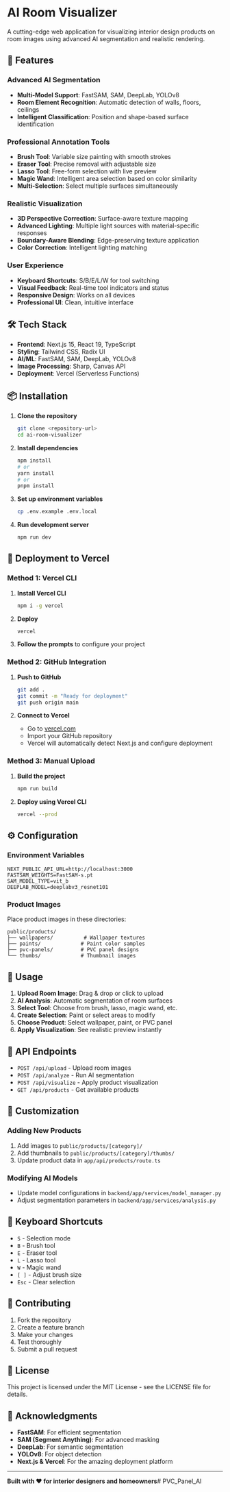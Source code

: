 # AI Room Visualizer

A cutting-edge web application for visualizing interior design products on room images using advanced AI segmentation and realistic rendering.

## 🚀 Features

### Advanced AI Segmentation
- **Multi-Model Support**: FastSAM, SAM, DeepLab, YOLOv8
- **Room Element Recognition**: Automatic detection of walls, floors, ceilings
- **Intelligent Classification**: Position and shape-based surface identification

### Professional Annotation Tools
- **Brush Tool**: Variable size painting with smooth strokes
- **Eraser Tool**: Precise removal with adjustable size
- **Lasso Tool**: Free-form selection with live preview
- **Magic Wand**: Intelligent area selection based on color similarity
- **Multi-Selection**: Select multiple surfaces simultaneously

### Realistic Visualization
- **3D Perspective Correction**: Surface-aware texture mapping
- **Advanced Lighting**: Multiple light sources with material-specific responses
- **Boundary-Aware Blending**: Edge-preserving texture application
- **Color Correction**: Intelligent lighting matching

### User Experience
- **Keyboard Shortcuts**: S/B/E/L/W for tool switching
- **Visual Feedback**: Real-time tool indicators and status
- **Responsive Design**: Works on all devices
- **Professional UI**: Clean, intuitive interface

## 🛠 Tech Stack

- **Frontend**: Next.js 15, React 19, TypeScript
- **Styling**: Tailwind CSS, Radix UI
- **AI/ML**: FastSAM, SAM, DeepLab, YOLOv8
- **Image Processing**: Sharp, Canvas API
- **Deployment**: Vercel (Serverless Functions)

## 📦 Installation

1. **Clone the repository**
   ```bash
   git clone <repository-url>
   cd ai-room-visualizer
   ```

2. **Install dependencies**
   ```bash
   npm install
   # or
   yarn install
   # or
   pnpm install
   ```

3. **Set up environment variables**
   ```bash
   cp .env.example .env.local
   ```

4. **Run development server**
   ```bash
   npm run dev
   ```

## 🚀 Deployment to Vercel

### Method 1: Vercel CLI
1. **Install Vercel CLI**
   ```bash
   npm i -g vercel
   ```

2. **Deploy**
   ```bash
   vercel
   ```

3. **Follow the prompts** to configure your project

### Method 2: GitHub Integration
1. **Push to GitHub**
   ```bash
   git add .
   git commit -m "Ready for deployment"
   git push origin main
   ```

2. **Connect to Vercel**
   - Go to [vercel.com](https://vercel.com)
   - Import your GitHub repository
   - Vercel will automatically detect Next.js and configure deployment

### Method 3: Manual Upload
1. **Build the project**
   ```bash
   npm run build
   ```

2. **Deploy using Vercel CLI**
   ```bash
   vercel --prod
   ```

## ⚙️ Configuration

### Environment Variables
```env
NEXT_PUBLIC_API_URL=http://localhost:3000
FASTSAM_WEIGHTS=FastSAM-s.pt
SAM_MODEL_TYPE=vit_b
DEEPLAB_MODEL=deeplabv3_resnet101
```

### Product Images
Place product images in these directories:
```
public/products/
├── wallpapers/          # Wallpaper textures
├── paints/             # Paint color samples
├── pvc-panels/         # PVC panel designs
└── thumbs/             # Thumbnail images
```

## 🎯 Usage

1. **Upload Room Image**: Drag & drop or click to upload
2. **AI Analysis**: Automatic segmentation of room surfaces
3. **Select Tool**: Choose from brush, lasso, magic wand, etc.
4. **Create Selection**: Paint or select areas to modify
5. **Choose Product**: Select wallpaper, paint, or PVC panel
6. **Apply Visualization**: See realistic preview instantly

## 🔧 API Endpoints

- `POST /api/upload` - Upload room images
- `POST /api/analyze` - Run AI segmentation
- `POST /api/visualize` - Apply product visualization
- `GET /api/products` - Get available products

## 🎨 Customization

### Adding New Products
1. Add images to `public/products/[category]/`
2. Add thumbnails to `public/products/[category]/thumbs/`
3. Update product data in `app/api/products/route.ts`

### Modifying AI Models
- Update model configurations in `backend/app/services/model_manager.py`
- Adjust segmentation parameters in `backend/app/services/analysis.py`

## 📱 Keyboard Shortcuts

- `S` - Selection mode
- `B` - Brush tool
- `E` - Eraser tool
- `L` - Lasso tool
- `W` - Magic wand
- `[ ]` - Adjust brush size
- `Esc` - Clear selection

## 🤝 Contributing

1. Fork the repository
2. Create a feature branch
3. Make your changes
4. Test thoroughly
5. Submit a pull request

## 📄 License

This project is licensed under the MIT License - see the LICENSE file for details.

## 🙏 Acknowledgments

- **FastSAM**: For efficient segmentation
- **SAM (Segment Anything)**: For advanced masking
- **DeepLab**: For semantic segmentation
- **YOLOv8**: For object detection
- **Next.js & Vercel**: For the amazing deployment platform

---

**Built with ❤️ for interior designers and homeowners**# PVC_Panel_AI
